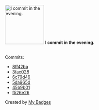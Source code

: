 <img src="https://my-badges.github.io/my-badges/evening-commits.png" alt="I commit in the evening." title="I commit in the evening." width="128">
<strong>I commit in the evening.</strong>
<br><br>

Commits:

- <a href="https://github.com/andrewjswan/pixel-clock/commit/8ff42babb60868645dd4f33a5c23d217fff99c65">8ff42ba</a>
- <a href="https://github.com/andrewjswan/pixel-clock/commit/3fac02862279d87ab857e2d3cbfcd078fccc79c2">3fac028</a>
- <a href="https://github.com/andrewjswan/esphome-update-addon/commit/6c79d49db65f78334927cfe1fd9b220af7e478d5">6c79d49</a>
- <a href="https://github.com/andrewjswan/esphome-update-addon/commit/5da965de2ef7edaacd75424e10d6c0f960adcd4d">5da965d</a>
- <a href="https://github.com/andrewjswan/pixel-clock/commit/45b9b01d421239c0422fdc7d6f9b5725b4c21c7e">45b9b01</a>
- <a href="https://github.com/andrewjswan/pixel-clock/commit/f526e26f2c7ef5cbf0b71afacd1b757ed62e92dd">f526e26</a>


Created by <a href="https://github.com/my-badges/my-badges">My Badges</a>